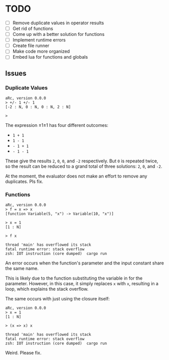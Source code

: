 # TODO

- [ ] Remove duplicate values in operator results
- [ ] Get rid of functions
- [ ] Come up with a better solution for functions
- [ ] Implement runtime errors
- [ ] Create file runner
- [ ] Make code more organized
- [ ] Embed lua for functions and globals

## Issues

### Duplicate Values

```
aRc, version 0.0.0
> +/- 1 +/- 1
[-2 : N, 0 : N, 0 : N, 2 : N]

>
```

The expression ±1±1 has four different outcomes:

- `1 + 1`
- `1 - 1`
- `- 1 + 1`
- `- 1 - 1`

These give the results `2`, `0`, `0`, and `-2` respectively. But `0` is repeated twice, so the result can be reduced to a grand total of three solutions: `2`, `0`, and `-2`.

At the moment, the evaluator does not make an effort to remove any duplicates. Pls fix.

### Functions

```
aRc, version 0.0.0
> f = x => x
[function Variable(5, "x") -> Variable(10, "x")]

> x = 1
[1 : N]

> f x

thread 'main' has overflowed its stack
fatal runtime error: stack overflow
zsh: IOT instruction (core dumped)  cargo run
```

An error occurs when the function's parameter and the input constant share the same name.

This is likely due to the function substituting the variable in for the parameter. However, in this case, it simply replaces `x` with `x`, resulting in a loop, which explains the stack overflow.

The same occurs with just using the closure itself:

```
aRc, version 0.0.0
> x = 1
[1 : N]

> (x => x) x

thread 'main' has overflowed its stack
fatal runtime error: stack overflow
zsh: IOT instruction (core dumped)  cargo run
```

Weird. Please fix.